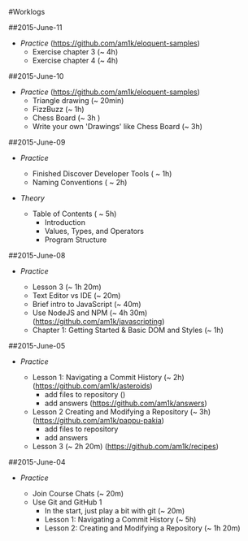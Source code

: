 #Worklogs

##2015-June-11

* *Practice* (https://github.com/am1k/eloquent-samples)
	* Exercise chapter 3 (~ 4h) 
	* Exercise chapter 4 (~ 4h)

##2015-June-10 

* *Practice* (https://github.com/am1k/eloquent-samples)
	* Triangle drawing (~ 20min)
	* FizzBuzz (~ 1h) 
	* Chess Board (~ 3h ) 
	* Write your own 'Drawings' like Chess Board (~ 3h) 

##2015-June-09

* *Practice*
	* Finished Discover Developer Tools ( ~ 1h)
	* Naming Conventions ( ~ 2h)

* *Theory*	
	* Table of Contents ( ~ 5h)
		* Introduction
		* Values, Types, and Operators
		* Program Structure
		

##2015-June-08

* *Practice*

	* Lesson 3 (~ 1h 20m) 
	* Text Editor vs IDE (~ 20m)
	* Brief intro to JavaScript (~ 40m)
	* Use NodeJS and NPM (~ 4h 30m) (https://github.com/am1k/javascripting)
	* Chapter 1: Getting Started & Basic DOM and Styles (~ 1h)


##2015-June-05

* *Practice*
	
	* Lesson 1: Navigating a Commit History (~ 2h) (https://github.com/am1k/asteroids)
		* add files to repository ()
		* add answers 	(https://github.com/am1k/answers)
	* Lesson 2 Creating and Modifying a Repository (~ 3h) (https://github.com/am1k/pappu-pakia)
		* add files to repository
		* add answers 
	* Lesson 3 (~ 2h 20m) (https://github.com/am1k/recipes)

##2015-June-04

* *Practice*

	* Join Course Chats (~ 20m)
	* Use Git and GitHub 1 
		* In the start, just play a bit with git (~ 20m)
		* Lesson 1: Navigating a Commit History (~ 5h)
		* Lesson 2: Creating and Modifying a Repository (~ 1h 20m)
